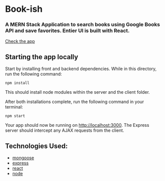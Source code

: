 # Book-ish
### A MERN Stack Application to search books using Google Books API and save favorites. Entier UI is built with React. 

[Check the app](https://floating-peak-65543.herokuapp.com/)

## Starting the app locally

Start by installing front and backend dependencies. While in this directory, run the following command:

```
npm install
```

This should install node modules within the server and the client folder.

After both installations complete, run the following command in your terminal:

```
npm start
```

Your app should now be running on <http://localhost:3000>. The Express server should intercept any AJAX requests from the client.

## Technologies Used: 
  
  * [mongoose](https://www.npmjs.com/package/mongoose)
  * [express](https://www.npmjs.com/package/express)
  * [react](https://reactjs.org/)
  * [node](https://nodejs.org/en/)
  
